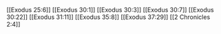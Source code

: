 [[Exodus 25:6]]
[[Exodus 30:1]]
[[Exodus 30:3]]
[[Exodus 30:7]]
[[Exodus 30:22]]
[[Exodus 31:11]]
[[Exodus 35:8]]
[[Exodus 37:29]]
[[2 Chronicles 2:4]]
